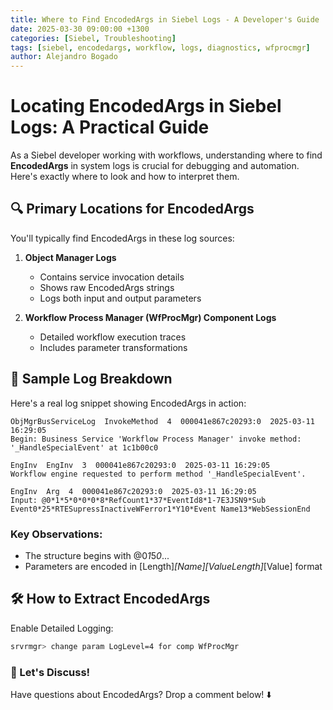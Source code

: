 ```yaml
---
title: Where to Find EncodedArgs in Siebel Logs - A Developer's Guide
date: 2025-03-30 09:00:00 +1300
categories: [Siebel, Troubleshooting]
tags: [siebel, encodedargs, workflow, logs, diagnostics, wfprocmgr]
author: Alejandro Bogado
---
```


# Locating EncodedArgs in Siebel Logs: A Practical Guide

As a Siebel developer working with workflows, understanding where to find **EncodedArgs** in system logs is crucial for debugging and automation. Here's exactly where to look and how to interpret them.

## 🔍 Primary Locations for EncodedArgs

You'll typically find EncodedArgs in these log sources:

1. **Object Manager Logs**  
   - Contains service invocation details
   - Shows raw EncodedArgs strings
   - Logs both input and output parameters

2. **Workflow Process Manager (WfProcMgr) Component Logs**  
   - Detailed workflow execution traces
   - Includes parameter transformations

## 📄 Sample Log Breakdown

Here's a real log snippet showing EncodedArgs in action:

```log
ObjMgrBusServiceLog  InvokeMethod  4  000041e867c20293:0  2025-03-11 16:29:05  
Begin: Business Service 'Workflow Process Manager' invoke method: '_HandleSpecialEvent' at 1c1b00c0

EngInv  EngInv  3  000041e867c20293:0  2025-03-11 16:29:05  
Workflow engine requested to perform method '_HandleSpecialEvent'.

EngInv  Arg  4  000041e867c20293:0  2025-03-11 16:29:05  
Input: @0*1*5*0*0*0*8*RefCount1*37*EventId8*1-7E3JSN9*Sub Event0*25*RTESupressInactiveWFerror1*Y10*Event Name13*WebSessionEnd
```

### Key Observations:
   - The structure begins with @0*1*5*0*...
   -  Parameters are encoded in [Length]*[Name][ValueLength]*[Value] format

## 🛠️ How to Extract EncodedArgs
Enable Detailed Logging:

```bash
srvrmgr> change param LogLevel=4 for comp WfProcMgr
```

### 💬 Let's Discuss!

Have questions about EncodedArgs? Drop a comment below! ⬇️

